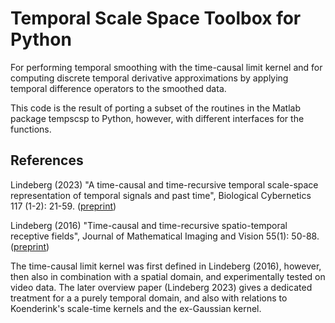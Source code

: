 # Temporal Scale Space Toolbox for Python

For performing temporal smoothing with the time-causal limit kernel and
for computing discrete temporal derivative approximations by applying
temporal difference operators to the smoothed data.

This code is the result of porting a subset of the routines in the Matlab
package tempscsp to Python, however, with different interfaces for the functions.

## References

Lindeberg (2023) "A time-causal and time-recursive temporal scale-space representation
of temporal signals and past time", Biological Cybernetics 117 (1-2): 21-59. ([preprint](https://arxiv.org/abs/2202.09209))

Lindeberg (2016) "Time-causal and time-recursive spatio-temporal receptive fields",
Journal of Mathematical Imaging and Vision 55(1): 50-88. ([preprint](https://arxiv.org/abs/1504.02648))

The time-causal limit kernel was first defined in Lindeberg (2016), however,
then also in combination with a spatial domain, and experimentally tested on
video data. The later overview paper (Lindeberg 2023) gives a dedicated treatment
for a a purely temporal domain, and also with relations to Koenderink's scale-time
kernels and the ex-Gaussian kernel.

